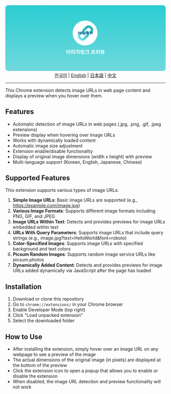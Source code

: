 <img src="./images/Image-Link-Preview-banner.png">

<div align="center" style="margin-bottom:12px">
  <a href="README.md">한국어</a> | 
  <a href="README_en.md">English</a> | 
  <a href="README_jp.md">日本語</a> | 
  <a href="README_ch.md">中文</a>
</div>

---

This Chrome extension detects image URLs in web page content and displays a preview when you hover over them.

## Features

- Automatic detection of image URLs in web pages (.jpg, .png, .gif, .jpeg extensions)
- Preview display when hovering over image URLs
- Works with dynamically loaded content
- Automatic image size adjustment
- Extension enable/disable functionality
- Display of original image dimensions (width x height) with preview
- Multi-language support (Korean, English, Japanese, Chinese)

## Supported Features

This extension supports various types of image URLs:

1. **Simple Image URLs**: Basic image URLs are supported (e.g., https://example.com/image.jpg)
2. **Various Image Formats**: Supports different image formats including PNG, GIF, and JPEG
3. **Image URLs Within Text**: Detects and provides previews for image URLs embedded within text
4. **URLs With Query Parameters**: Supports image URLs that include query strings (e.g., image.jpg?text=HelloWorld&font=roboto)
5. **Color-Specified Images**: Supports image URLs with specified background and text colors
6. **Picsum Random Images**: Supports random image service URLs like picsum.photos
7. **Dynamically Added Content**: Detects and provides previews for image URLs added dynamically via JavaScript after the page has loaded

## Installation

1. Download or clone this repository
2. Go to `chrome://extensions/` in your Chrome browser
3. Enable Developer Mode (top right)
4. Click "Load unpacked extension"
5. Select the downloaded folder

## How to Use

- After installing the extension, simply hover over an image URL on any webpage to see a preview of the image
- The actual dimensions of the original image (in pixels) are displayed at the bottom of the preview
- Click the extension icon to open a popup that allows you to enable or disable the extension
- When disabled, the image URL detection and preview functionality will not work 